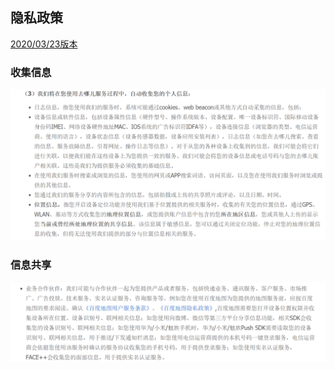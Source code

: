 ## 隐私政策

[2020/03/23版本](https://www.qunar.com/site/zh/Privacy_6.shtml)

### 收集信息

![隐私政策_01](隐私政策_01.PNG)

### 信息共享

![隐私政策_02](隐私政策_02.PNG)